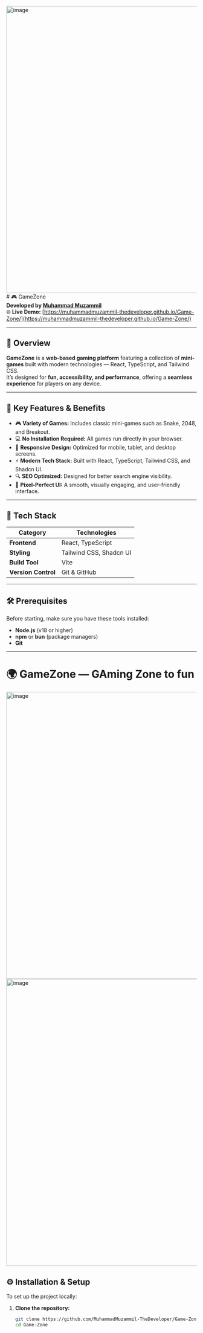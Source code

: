 <img width="1280" height="760" alt="image" src="https://github.com/user-attachments/assets/da95f38d-a470-467a-b427-71017d8c6b0a" /># 🎮 GameZone  
**Developed by [Muhammad Muzammil](https://github.com/MuhammadMuzammil-TheDeveloper)**  
🌐 **Live Demo:** [https://muhammadmuzammil-thedeveloper.github.io/Game-Zone/](https://muhammadmuzammil-thedeveloper.github.io/Game-Zone/)

---

## 🧩 Overview  
**GameZone** is a **web-based gaming platform** featuring a collection of **mini-games** built with modern technologies — React, TypeScript, and Tailwind CSS.  
It’s designed for **fun, accessibility, and performance**, offering a **seamless experience** for players on any device.

---

## 🚀 Key Features & Benefits  

- 🎮 **Variety of Games:** Includes classic mini-games such as Snake, 2048, and Breakout.  
- 💻 **No Installation Required:** All games run directly in your browser.  
- 📱 **Responsive Design:** Optimized for mobile, tablet, and desktop screens.  
- ⚡ **Modern Tech Stack:** Built with React, TypeScript, Tailwind CSS, and Shadcn UI.  
- 🔍 **SEO Optimized:** Designed for better search engine visibility.  
- 🎨 **Pixel-Perfect UI:** A smooth, visually engaging, and user-friendly interface.  

---

## 🧠 Tech Stack  

| Category | Technologies |
|-----------|---------------|
| **Frontend** | React, TypeScript |
| **Styling** | Tailwind CSS, Shadcn UI |
| **Build Tool** | Vite |
| **Version Control** | Git & GitHub |

---

## 🛠 Prerequisites  

Before starting, make sure you have these tools installed:

- **Node.js** (v18 or higher)  
- **npm** or **bun** (package managers)  
- **Git**

---
# 🌍 GameZone — GAming Zone to fun
<img width="1280" height="760" alt="image" src="https://github.com/user-attachments/assets/a527fd8a-8504-4296-888f-7c911959112c" />
<img width="1280" height="760" alt="image" src="https://github.com/user-attachments/assets/588580d8-8a7a-4ff1-a9a4-4ddb28b8a4bd" />

## ⚙️ Installation & Setup  

To set up the project locally:

1. **Clone the repository:**
   ```bash
   git clone https://github.com/MuhammadMuzammil-TheDeveloper/Game-Zone.git
   cd Game-Zone
